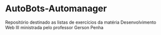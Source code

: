 # AutoBots-Automanager
Repositório destinado as listas de exercícios da matéria Desenvolvimento Web III ministrada pelo professor Gerson Penha
